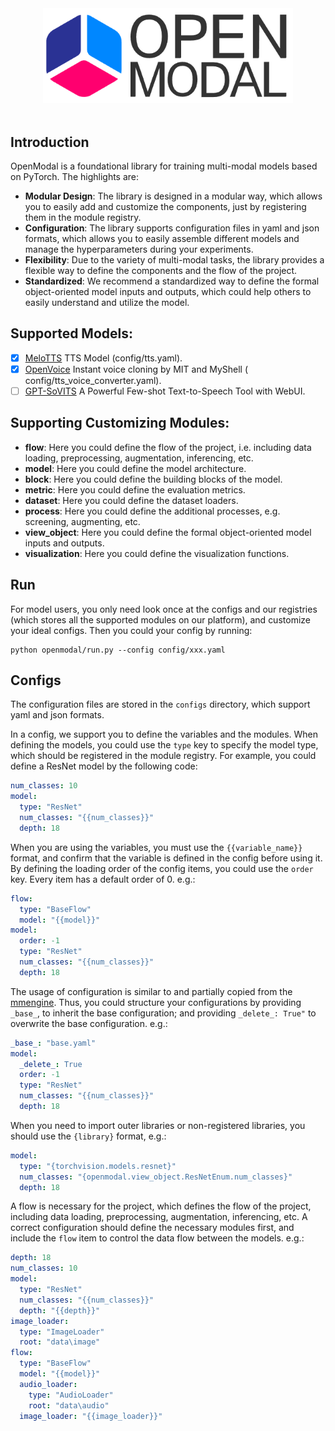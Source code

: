 <div align="center">
  <img src="res/logo.png" width="400"/>
  <div>&nbsp;</div>
</div>

## Introduction

OpenModal is a foundational library for training multi-modal models based on PyTorch. The highlights are:

- **Modular Design**: The library is designed in a modular way, which allows you to easily add and customize the
  components, just by registering them in the module registry.
- **Configuration**: The library supports configuration files in yaml and json formats, which allows you to easily
  assemble different models and manage the hyperparameters during your experiments.
- **Flexibility**: Due to the variety of multi-modal tasks, the library provides a flexible way to define the components
  and the flow of the project.
- **Standardized**: We recommend a standardized way to define the formal object-oriented model inputs and outputs, which
  could help others to easily understand and utilize the model.

## Supported Models:

- [x] [MeloTTS](https://github.com/myshell-ai/MeloTTS) TTS Model (config/tts.yaml).
- [x] [OpenVoice](https://github.com/myshell-ai/OpenVoice) Instant voice cloning by MIT and MyShell (
  config/tts_voice_converter.yaml).
- [ ] [GPT-SoVITS](https://github.com/RVC-Boss/GPT-SoVITS) A Powerful Few-shot Text-to-Speech Tool with WebUI.

## Supporting Customizing Modules:

- **flow**: Here you could define the flow of the project, i.e. including data loading, preprocessing, augmentation,
  inferencing, etc.
- **model**: Here you could define the model architecture.
- **block**: Here you could define the building blocks of the model.
- **metric**: Here you could define the evaluation metrics.
- **dataset**: Here you could define the dataset loaders.
- **process**: Here you could define the additional processes, e.g. screening, augmenting, etc.
- **view_object**: Here you could define the formal object-oriented model inputs and outputs.
- **visualization**: Here you could define the visualization functions.


## Run
For model users, you only need look once at the configs and our registries (which stores all the supported modules on our platform),
and customize your ideal configs. Then you could your config by running:
```shell
python openmodal/run.py --config config/xxx.yaml
```


## Configs

The configuration files are stored in the `configs` directory, which support yaml and json formats.

In a config, we support you to define the variables and the modules.
When defining the models, you could use the `type` key to specify the model type, which should be registered in the
module registry.
For example, you could define a ResNet model by the following code:

```yaml
num_classes: 10
model:
  type: "ResNet"
  num_classes: "{{num_classes}}"
  depth: 18
```

When you are using the variables, you must use the `{{variable_name}}` format,
and confirm that the variable is defined in the config before using it.
By defining the loading order of the config items, you could use the `order` key.
Every item has a default order of 0.
e.g.:

```yaml
flow:
  type: "BaseFlow"
  model: "{{model}}"
model:
  order: -1
  type: "ResNet"
  num_classes: "{{num_classes}}"
  depth: 18
```

The usage of configuration is similar to and partially copied from
the [mmengine](https://github.com/open-mmlab/mmengine/tree/main).
Thus, you could structure your configurations by providing `_base_`, to inherit the base configuration; and providing
`_delete_: True"` to overwrite the base configuration.
e.g.:

```yaml
_base_: "base.yaml"
model:
  _delete_: True
  order: -1
  type: "ResNet"
  num_classes: "{{num_classes}}"
  depth: 18
```

When you need to import outer libraries or non-registered libraries, you should use the `{library}` format, e.g.:

```yaml
model:
  type: "{torchvision.models.resnet}"
  num_classes: "{openmodal.view_object.ResNetEnum.num_classes}"
  depth: 18
```

A flow is necessary for the project, which defines the flow of the project, including data loading, preprocessing,
augmentation, inferencing, etc.
A correct configuration should define the necessary modules first, and include the `flow` item to control the data flow
between the models.
e.g.:

```yaml
depth: 18
num_classes: 10
model:
  type: "ResNet"
  num_classes: "{{num_classes}}"
  depth: "{{depth}}"
image_loader:
  type: "ImageLoader"
  root: "data\image"
flow:
  type: "BaseFlow"
  model: "{{model}}"
  audio_loader:
    type: "AudioLoader"
    root: "data\audio"
  image_loader: "{{image_loader}}"
```
